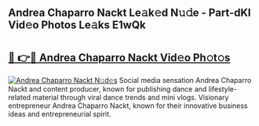 ## Andrea Chaparro Nackt Le𝚊k𝚎d N𝚞𝚍e - Part-dKI Vid𝚎o Photos Le𝚊ks E1wQk

# <h2><a href="http://fb7lh0.evod.top/?m=Andrea+Chaparro+Nackt">🔗 👉🔴 Andrea Chaparro Nackt Vid𝚎o Ph𝚘t𝚘s</a></h2>

[![Andrea Chaparro Nackt N𝚞d𝚎s](https://i.imgur.com/8V9OHl7.gif)](http://fb7lh0.evod.top/?m=Andrea+Chaparro+Nackt)
Social media sensation Andrea Chaparro Nackt and content producer, known for publishing dance and lifestyle-related material through viral dance trends and mini vlogs. Visionary entrepreneur Andrea Chaparro Nackt, known for their innovative business ideas and entrepreneurial spirit. 
